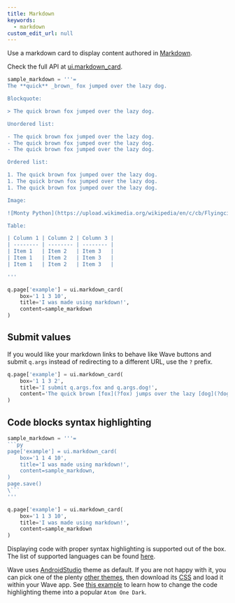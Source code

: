 ```yaml
---
title: Markdown
keywords:
  - markdown
custom_edit_url: null
---
```


Use a markdown card to display content authored in [Markdown](https://guides.github.com/features/mastering-markdown/).

Check the full API at [ui.markdown_card](/docs/api/ui#markdown_card).

```py
sample_markdown = '''=
The **quick** _brown_ fox jumped over the lazy dog.

Blockquote:

> The quick brown fox jumped over the lazy dog.

Unordered list:

- The quick brown fox jumped over the lazy dog.
- The quick brown fox jumped over the lazy dog.
- The quick brown fox jumped over the lazy dog.

Ordered list:

1. The quick brown fox jumped over the lazy dog.
1. The quick brown fox jumped over the lazy dog.
1. The quick brown fox jumped over the lazy dog.

Image:

![Monty Python](https://upload.wikimedia.org/wikipedia/en/c/cb/Flyingcircus_2.jpg)

Table:

| Column 1 | Column 2 | Column 3 |
| -------- | -------- | -------- |
| Item 1   | Item 2   | Item 3   |
| Item 1   | Item 2   | Item 3   |
| Item 1   | Item 2   | Item 3   |

'''

q.page['example'] = ui.markdown_card(
    box='1 1 3 10',
    title='I was made using markdown!',
    content=sample_markdown
)
```

## Submit values

If you would like your markdown links to behave like Wave buttons and submit `q.args` instead of redirecting to a different URL, use the `?` prefix.

```py
q.page['example'] = ui.markdown_card(
    box='1 1 3 2',
    title='I submit q.args.fox and q.args.dog!',
    content='The quick brown [fox](?fox) jumps over the lazy [dog](?dog)'
)
```

## Code blocks syntax highlighting

```py
sample_markdown = '''=
```py
page['example'] = ui.markdown_card(
    box='1 1 4 10',
    title='I was made using markdown!',
    content=sample_markdown,
)
page.save()
\```
'''

q.page['example'] = ui.markdown_card(
    box='1 1 3 10',
    title='I was made using markdown!',
    content=sample_markdown
)
```

Displaying code with proper syntax highlighting is supported out of the box. The list of supported languages can be found [here](https://github.com/highlightjs/highlight.js/blob/main/SUPPORTED_LANGUAGES.md).

Wave uses [AndroidStudio](https://developer.android.com/studio) theme as default. If you are not happy with it, you can pick one of the plenty [other themes](https://highlightjs.org/static/demo/), then download its [CSS](https://github.com/highlightjs/highlight.js/tree/main/src/styles) and load it within your Wave app. See [this example](/docs/examples/markdown-code-theme) to learn how to change the code highlighting theme into a popular `Atom One Dark`.
